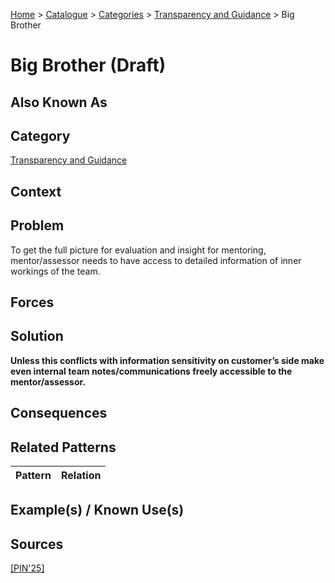 [Home](../README.md) > [Catalogue](../Patterns_catalogue.md) > [Categories](categories/categories.md) > [Transparency and Guidance](categories/Transparency_and_Guidance.md) > Big Brother

# Big Brother (Draft)

## Also Known As

## Category

[Transparency and Guidance](categories/Transparency_and_Guidance.md)

## Context

## Problem

To get the full picture for evaluation and insight for mentoring, mentor/assessor needs to have access to detailed information of inner workings of the team.

## Forces

## Solution

**Unless this conflicts with information sensitivity on customer’s side make even internal team notes/communications freely accessible to the mentor/assessor.**

## Consequences

## Related Patterns

|Pattern  | Relation |
|--|--|
 
## Example(s) / Known Use(s) 

## Sources

[[PIN'25]](../References.md)
